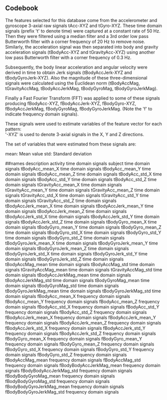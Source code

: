 ## Codebook

The features selected for this database come from the accelerometer and gyroscope 3-axial raw signals tAcc-XYZ and tGyro-XYZ. These time domain signals (prefix 't' to denote time) were captured at a constant rate of 50 Hz. Then they were filtered using a median filter and a 3rd order low pass Butterworth filter with a corner frequency of 20 Hz to remove noise. Similarly, the acceleration signal was then separated into body and gravity acceleration signals (tBodyAcc-XYZ and tGravityAcc-XYZ) using another low pass Butterworth filter with a corner frequency of 0.3 Hz. 

Subsequently, the body linear acceleration and angular velocity were derived in time to obtain Jerk signals (tBodyAccJerk-XYZ and tBodyGyroJerk-XYZ). Also the magnitude of these three-dimensional signals were calculated using the Euclidean norm (tBodyAccMag, tGravityAccMag, tBodyAccJerkMag, tBodyGyroMag, tBodyGyroJerkMag). 

Finally a Fast Fourier Transform (FFT) was applied to some of these signals producing fBodyAcc-XYZ, fBodyAccJerk-XYZ, fBodyGyro-XYZ, fBodyAccJerkMag, fBodyGyroMag, fBodyGyroJerkMag. (Note the 'f' to indicate frequency domain signals). 

These signals were used to estimate variables of the feature vector for each pattern:  
'-XYZ' is used to denote 3-axial signals in the X, Y and Z directions.


The set of variables that were estimated from these signals are: 

mean: Mean value
std: Standard deviation


##names			description
activity		time domain signals
subject			time domain signals
tBodyAcc_mean_X		time domain signals
tBodyAcc_mean_Y		time domain signals
tBodyAcc_mean_Z		time domain signals
tBodyAcc_std_X		time domain signals
tBodyAcc_std_Y		time domain signals
tBodyAcc_std_Z		time domain signals
tGravityAcc_mean_X	time domain signals
tGravityAcc_mean_Y	time domain signals
tGravityAcc_mean_Z	time domain signals
tGravityAcc_std_X	time domain signals
tGravityAcc_std_Y	time domain signals
tGravityAcc_std_Z	time domain signals
tBodyAccJerk_mean_X	time domain signals
tBodyAccJerk_mean_Y	time domain signals
tBodyAccJerk_mean_Z	time domain signals
tBodyAccJerk_std_X	time domain signals
tBodyAccJerk_std_Y	time domain signals
tBodyAccJerk_std_Z	time domain signals
tBodyGyro_mean_X	time domain signals
tBodyGyro_mean_Y	time domain signals
tBodyGyro_mean_Z	time domain signals
tBodyGyro_std_X		time domain signals
tBodyGyro_std_Y		time domain signals
tBodyGyro_std_Z		time domain signals
tBodyGyroJerk_mean_X	time domain signals
tBodyGyroJerk_mean_Y	time domain signals
tBodyGyroJerk_mean_Z	time domain signals
tBodyGyroJerk_std_X	time domain signals
tBodyGyroJerk_std_Y	time domain signals
tBodyGyroJerk_std_Z	time domain signals
tBodyAccMag_mean	time domain signals
tBodyAccMag_std		time domain signals
tGravityAccMag_mean	time domain signals
tGravityAccMag_std	time domain signals
tBodyAccJerkMag_mean	time domain signals
tBodyAccJerkMag_std	time domain signals
tBodyGyroMag_mean	time domain signals
tBodyGyroMag_std	time domain signals
tBodyGyroJerkMag_mean	time domain signals
tBodyGyroJerkMag_std	time domain signals
fBodyAcc_mean_X	frequency domain signals
fBodyAcc_mean_Y	frequency domain signals
fBodyAcc_mean_Z	frequency domain signals
fBodyAcc_std_X	frequency domain signals
fBodyAcc_std_Y	frequency domain signals
fBodyAcc_std_Z	frequency domain signals
fBodyAccJerk_mean_X	frequency domain signals
fBodyAccJerk_mean_Y	frequency domain signals
fBodyAccJerk_mean_Z	frequency domain signals
fBodyAccJerk_std_X	frequency domain signals
fBodyAccJerk_std_Y	frequency domain signals
fBodyAccJerk_std_Z	frequency domain signals
fBodyGyro_mean_X	frequency domain signals
fBodyGyro_mean_Y	frequency domain signals
fBodyGyro_mean_Z	frequency domain signals
fBodyGyro_std_X	frequency domain signals
fBodyGyro_std_Y	frequency domain signals
fBodyGyro_std_Z	frequency domain signals
fBodyAccMag_mean	frequency domain signals
fBodyAccMag_std	frequency domain signals
fBodyBodyAccJerkMag_mean	frequency domain signals
fBodyBodyAccJerkMag_std	frequency domain signals
fBodyBodyGyroMag_mean	frequency domain signals
fBodyBodyGyroMag_std	frequency domain signals
fBodyBodyGyroJerkMag_mean	frequency domain signals
fBodyBodyGyroJerkMag_std	frequency domain signals


